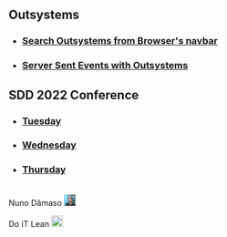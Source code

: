 
## Outsystems


- ### [Search Outsystems from Browser's navbar](./posts/2020-03-09-OutsystemsSearchFromBrowserNav.md)

- ### [Server Sent Events with Outsystems](./posts/2020-03-01-OutsystemsSSE.md)

## SDD 2022 Conference

- ### [Tuesday](./posts/2022-05-17-SDD.md)


- ### [Wednesday](./posts/2022-05-18-SDD.md)


- ### [Thursday](./posts/2022-05-19-SDD.md)


<br />
Nuno Dâmaso <img src="images/bio-photo.jpg" width="20" height="20" />

Do iT Lean [<img src="https://www.doitlean.com/images/Logos/logo.svg" width="20" height="20" />](https://www.doitlean.com/)




